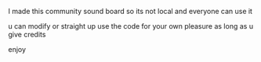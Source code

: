 I made this community sound board so its not local 
and everyone can use it 

u can modify or straight up use the code for your own pleasure
as long as u give credits 


enjoy
